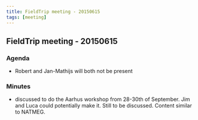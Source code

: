 ```yaml
---
title: FieldTrip meeting - 20150615
tags: [meeting]
---
```


## FieldTrip meeting - 20150615

### Agenda

*  Robert and Jan-Mathijs will both not be present

### Minutes

*  discussed to do the Aarhus workshop from 28-30th of September. Jim and Luca could potentially make it. Still to be discussed. Content similar to NATMEG.

